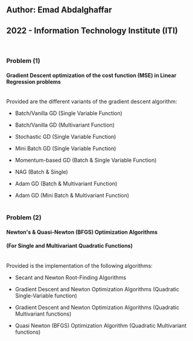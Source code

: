 ## Author: Emad Abdalghaffar
## 2022 - Information Technology Institute (ITI)
<br>

### Problem (1)
####          Gradient Descent optimization of the cost function (MSE) in Linear Regression problems
<br>
Provided are the different variants of the gradient descent algorithm:

- Batch/Vanilla GD  (Single Variable Function)<br>

- Batch/Vanilla GD  (Multivariant Function)<br>

- Stochastic GD  (Single Variable Function)<br>

- Mini Batch GD  (Single Variable Function)<br>

- Momentum-based GD  (Batch & Single Variable Function)<br>

- NAG  (Batch & Single)<br>

- Adam GD  (Batch & Multivariant Function)<br>

- Adam GD  (Mini Batch & Multivariant Function)<br><br>




### Problem (2)
####         Newton's & Quasi-Newton (BFGS) Optimization Algorithms
####         (For Single and Multivariant Quadratic Functions)
<br>
Provided is the implementation of the following algorithms:

- Secant and Newton Root-Finding Algorithms<br>

- Gradient Descent and Newton Optimization Algorithms    (Quadratic Single-Variable function)<br>

- Gradient Descent and Newton Optimization Algorithms    (Quadratic Multivariant functions)<br>

- Quasi Newton (BFGS) Optimization Algorithm    (Quadratic Multivariant functions)<br>
